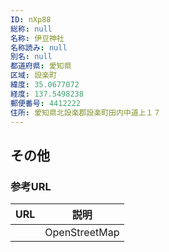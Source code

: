 ```yaml
---
ID: nXp88
総称: null
名称: 伊豆神社
名称読み: null
別名: null
都道府県: 愛知県
区域: 設楽町
緯度: 35.0677072
経度: 137.5498238
郵便番号: 4412222
住所: 愛知県北設楽郡設楽町田内中道上１７
---
```


## その他

### 参考URL

| URL | 説明          |
| --- | ------------- |
|     | OpenStreetMap |
